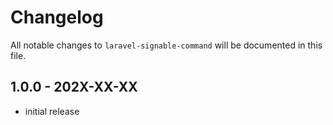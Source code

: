 # Changelog

All notable changes to `laravel-signable-command` will be documented in this file.

## 1.0.0 - 202X-XX-XX

- initial release
